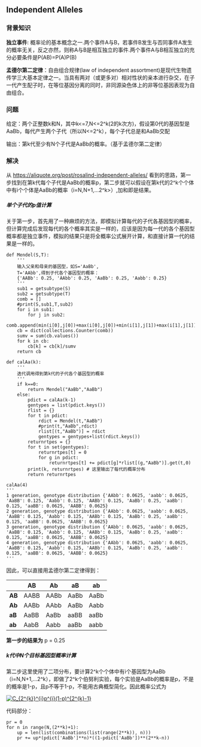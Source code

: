 ## Independent Alleles

### 背景知识

**独立事件**: 概率论的基本概念之一.两个事件A与B，若事件B发生与否同事件A发生的概率无关，反之亦然，则称A与B是相互独立的事件.两个事件A与B相互独立的充分必要条件是P(AB)=P(A)P(B)

**孟德尔第二定律**：自由组合规律(law of independent assortment)是现代生物遗传学三大基本定律之一。当具有两对（或更多对）相对性状的亲本进行杂交，在子一代产生配子时，在等位基因分离的同时，非同源染色体上的非等位基因表现为自由组合。

### 问题

给定：两个正整数k和N，其中k<=7,N<=2^k(2的k次方)，假设第0代的基因型是AaBb，每代产生两个子代（所以N<=2^k），每个子代总是和AaBb交配

输出：第k代至少有N个子代是AaBb的概率。（基于孟德尔第二定律）

### 解决

从 https://aliquote.org/post/rosalind-independent-alleles/ 看到的思路，第一步找到在第k代每个子代是AaBb的概率p，第二步就可以假设在第k代的2^k个个体中有i个个体是AaBb的概率（i=N,N+1,...2^k>）,加和即是结果。

##### 单个子代的p值计算

关于第一步，首先用了一种麻烦的方法，即模拟计算每代的子代各基因型的概率，但计算完成后发现每代的各个概率其实是一样的，应该是因为每一代的各个基因型概率都是独立事件，模拟的结果只是将全概率公式展开计算，和直接计算一代的结果是一样的。

    def Mendel(S,T):
        '''
        输入父亲和母亲的基因型，如S='AaBb',
        T='AAbb',得到子代各个基因型的概率：
        {'AABb': 0.25, 'AAbb': 0.25, 'AaBb': 0.25, 'Aabb': 0.25}
        '''
        sub1 = getsubtype(S)
        sub2 = getsubtype(T)
        comb = []
        #print(S,sub1,T,sub2)
        for i in sub1:
            for j in sub2:
                comb.append(min(i[0],j[0])+max(i[0],j[0])+min(i[1],j[1])+max(i[1],j[1]))
        cb = dict(collections.Counter(comb))
        sumv = sum(cb.values())
        for k in cb:
            cb[k] = cb[k]/sumv
        return cb

    def calAa(k):
        '''
        迭代调用得到第k代的子代各个基因型的概率
        '''
        if k==0:
            return Mendel("AaBb","AaBb")
        else:
            pdict = calAa(k-1)
            gentypes = list(pdict.keys())
            rlist = {}
            for t in pdict:
                rdict = Mendel(t,"AaBb")
                #print(t,"AaBb",rdict)
                rlist[(t,"AaBb")] = rdict
                gentypes = gentypes+list(rdict.keys())
            returnrtpes = {}
            for t in set(gentypes):
                returnrtpes[t] = 0
                for g in pdict:
                    returnrtpes[t] += pdict[g]*rlist[(g,"AaBb")].get(t,0)
            print(k, returnrtpes) # 这里输出了每代的概率分布
            return returnrtpes

    calAa(4)
    '''
    1 generation, genotype distribution {'AAbb': 0.0625, 'aabb': 0.0625, 'AaBB': 0.125, 'Aabb': 0.125, 'AABb': 0.125, 'AaBb': 0.25, 'aaBb': 0.125, 'aaBB': 0.0625, 'AABB': 0.0625}
    2 generation, genotype distribution {'AAbb': 0.0625, 'aabb': 0.0625, 'AaBB': 0.125, 'Aabb': 0.125, 'AABb': 0.125, 'AaBb': 0.25, 'aaBb': 0.125, 'aaBB': 0.0625, 'AABB': 0.0625}
    3 generation, genotype distribution {'AAbb': 0.0625, 'aabb': 0.0625, 'AaBB': 0.125, 'Aabb': 0.125, 'AABb': 0.125, 'AaBb': 0.25, 'aaBb': 0.125, 'aaBB': 0.0625, 'AABB': 0.0625}
    4 generation, genotype distribution {'AAbb': 0.0625, 'aabb': 0.0625, 'AaBB': 0.125, 'Aabb': 0.125, 'AABb': 0.125, 'AaBb': 0.25, 'aaBb': 0.125, 'aaBB': 0.0625, 'AABB': 0.0625}
    '''

因此，可以直接用孟德尔第二定律得到：

  | | AB |	Ab	| aB	| ab |
  |  ----  | ----  | ----  | ----  | ----  |
  | **AB** | AABB | AABb | AaBb | AaBb |
  | **Ab** | AABb | AAbb | AaBb | Aabb |
  | **aB** | AaBB | AaBb | aaBB | aaBb |
  | **ab** | AabB | Aabb | aaBb | aabb |

**第一步的结果为** p = 0.25

##### k代中N个目标基因型概率计算

第二步这里使用了二项分布，要计算2^k个个体中有i个基因型为AaBb（i=N,N+1,...2^k），即做了2^k个伯努利实验，每个实验是AaBb的概率是p，不是的概率是1-p，且p不等于1-p，不能用古典概型简化。因此概率公式为

<a href="https://www.codecogs.com/eqnedit.php?latex=C_{2^{k}}^{i}p^{i}(1-p)^{2^{k}-1}" target="_blank"><img src="https://latex.codecogs.com/gif.latex?C_{2^{k}}^{i}p^{i}(1-p)^{2^{k}-1}" title="C_{2^{k}}^{i}p^{i}(1-p)^{2^{k}-1}" /></a>

代码部分：

    pr = 0
    for n in range(N,(2**k)+1):
        up = len(list(combinations(list(range(2**k)), n)))
        pr += up*(pdict['AaBb']**n)*((1-pdict['AaBb'])**(2**k-n))
